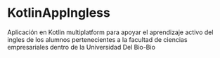 # KotlinAppIngless
Aplicación en Kotlin multiplatform para apoyar el aprendizaje activo del ingles de los alumnos pertenecientes a la facultad de ciencias empresariales dentro de la Universidad Del Bio-Bio
